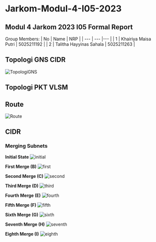 # Jarkom-Modul-4-I05-2023

## Modul 4 Jarkom 2023 I05 Formal Report

Group Members:
| No |  Name    |  NRP  |
| ---       |   ---     |---  |
|     1     |     Khairiya Maisa Putri    | 5025211192 |
|     2     |     Talitha Hayyinas Sahala    |  5025211263 |

## Topologi GNS CIDR
![TopologiGNS](img/topologiGNS.png)

## Topologi PKT VLSM

## Route
![Route](img/route.png)

## CIDR
### Merging Subnets
**Initial State**
![initial](img/awal.png)

**First Merge (B)**
![first](img/pertama.png)

**Second Merge (C)**
![second](img/kedua.png)

**Third Merge (D)**
![third](img/ketiga.png)

**Fourth Merge (E)**
![fourth](img/keempat.png)

**Fifth Merge (F)**
![fifth](img/kelima.png)

**Sixth Merge (G)**
![sixth](img/keenam.png)

**Seventh Merge (H)**
![seventh](img/ketujuh.png)

**Eighth Merge (I)**
![eighth](img/kedelapan.png)